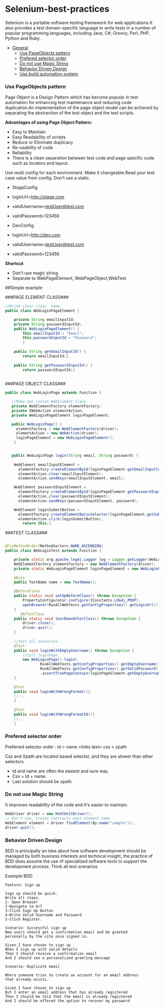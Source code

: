 # Selenium-best-practices
Selenium is a portable software testing framework for web applications.It also provides a test domain-specific language to write tests in a number of popular programming languages, including Java, C#, Groovy, Perl, PHP, Python and Ruby.

* [General](#general)
  * [Use PageObjects pattern](#use-pageobjects-pattern)
  * [Prefered selector order](#prefered-selector-order)
  * [Do not use Magic String](#do-not-use-magic-string)
  * [Behavior Driven Design](#behavior-driven-design)
  * [Use build automation system](#use-build-automation-system)



### Use PageObjects pattern

Page Object is a Design Pattern which has become popular in test automation for enhancing test maintenance and reducing code duplication.An implementation of the page object model can be achieved by separating the abstraction of the test object and the test scripts.

**Advantages of using Page Object Pattern:**
* Easy to Maintain
* Easy Readability of scripts
* Reduce or Eliminate duplicacy
* Re-usability of code
* Reliability
* There is a clean separation between test code and page specific code such as locators  and layout.

Use multi config for each environment. Make it changeable.Read your test case value from config. Don't use a static.

* StageConfig
 * loginUrl=http://stage.com
 * validUsername=testUser@test.com
 * validPassword=123456
 
* DevConfig
 * loginUrl=http://dev.com
 * validUsername=testUser@test.com
 * validPassword=123456

**Shortcut**
* Don't use magic string.
* Separate to WebPageElement, WebPageObject,WebTest.


##Simple  example


###PAGE ELEMENT CLASS###
```java 
//Write clear class  name.
public class WebLoginPageElement {

    private String emailInputId;
    private String passwordInputId;
    public WebLoginPageElement() {
        this.emailInputId = "Email";
        this.passwordInputId = "Password";
        }
        
    public String getEmailInputId() {
        return emailInputId;}
    
    public String getPasswordInputId() {
        return passwordInputId;}
        
```

###PAGE OBJECT CLASS###
```java
public class WebLoginPage extends Function {

   //Make own custom WebElement Class.
   private WebElementFactory elementFactory;
   private IWebAction elementAction;
   private WebLoginPageElement loginPageElement;

   public WebLoginPage() {
     elementFactory = new WebElementFactory(driver);
     elementAction = new WebAction(driver);
     loginPageElement = new WebLoginPageElement();
    }


   public WebLoginPage login(String email, String password) {
    
    WebElement emailInputElement = 
      elementFactory.createElementById(loginPageElement.getEmailInputId());
      elementAction.clear(emailInputElement);
      elementAction.sendKeys(emailInputElement, email);

    WebElement passwordInputElement = 
      elementFactory.createElementById(loginPageElement.getPasswordInputId());
      elementAction.clear(passwordInputElement);
      elementAction.sendKeys(passwordInputElement, password);

    WebElement loginSubmitButton =
      elementFactory.createElementByCssSelector(loginPageElement.getSubmitBtnCss());
      elementAction.click(loginSubmitButton);
        return this;}
```

###TEST CLASS###
```java

@FixMethodOrder(MethodSorters.NAME_ASCENDING)
public class WebLoginTest extends Function {

    private static org.apache.log4j.Logger log = Logger.getLogger(WebLoginTest.class);
    WebElementFactory elementFactory = new WebElementFactory(driver);
    private static WebLoginPageElement loginPageElement = new WebLoginPageElement();
    
    @Rule
    public TestName name = new TestName();

    @BeforeClass
    public static void setUpBeforeClass() throws Exception {
        PropertyConfigurator.configure(IConstants.LOG4j_PROP);
        openBrowser(RunAllWebTests.getConfigProperties().getLoginUrl());
    }
       @AfterClass
    public static void tearDownAfterClass() throws Exception {
        driver.close();
        driver.quit();
    }
    
    //Test all scenarios. 
    @Test
    public void loginWithEmptyUsername() throws Exception {
        //Call loginPage 
        new WebLoginPage().login(
                RunAllWebTests.getConfigProperties().getEmptyUsername(),
                RunAllWebTests.getConfigProperties().getValidPassword())
                .assertTruePageContain(loginPageElement.getEmptyUsernameAssert());
    }
    
    @Test
    public void loginWithWrongFormat(){
    //...
    }
    
    @Test
    public void loginWithWrongFormatId(){
    //...
    }
```

### Prefered selector order

Preferred selector order : id > name >links text> css > xpath

Css and Xpath are located based selector, and they are slower than other selectors.

* Id and name are often the easiest and sure way.
* Css = Id + name.
* Last solution should be xpath.



### Do not use Magic String

It improves readability of the code and it's easier to maintain.

```java
WebDriver driver = new HtmlUnitDriver();
// Don't use, create Constants each element name
WebElement element = driver.findElement(By.name("sample"));
driver.quit();
```

### Behavior Driven Design

BDD is principally an idea about how software development should be managed by both business interests and technical insight, the practice of BDD does assume the use of specialized software tools to support the development process.
Think all test scenarios.

Example BDD 

```
Feature: Sign up

Sign up should be quick.
Write all steps.
1- Open Browser
2-Navigate to Url
3-Click Sign Up Button
4-Write Valid Username and Password
5-Click Register.

Scenario: Successful sign up
New users should get a confirmation email and be greeted
personally by the site once signed in.

Given I have chosen to sign up
When I sign up with valid details
Then I should receive a confirmation email
And I should see a personalized greeting message

Scenario: Duplicate email

Where someone tries to create an account for an email address
that already exists.

Given I have chosen to sign up
But I enter an email address that has already registered
Then I should be told that the email is already registered
And I should be offered the option to recover my password

```

